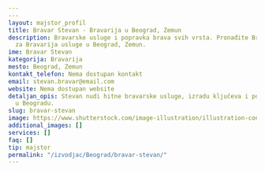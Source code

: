 ```yaml
---
---
layout: majstor_profil
title: Bravar Stevan - Bravarija u Beograd, Zemun
description: Bravarske usluge i popravka brava svih vrsta. Pronađite Bravar Stevan
  za Bravarija usluge u Beograd, Zemun.
ime: Bravar Stevan
kategorija: Bravarija
mesto: Beograd, Zemun
kontakt_telefon: Nema dostupan kontakt
email: stevan.bravar@email.com
website: Nema dostupan website
detaljan_opis: Stevan nudi hitne bravarske usluge, izradu ključeva i popravku brava
  u Beogradu.
slug: bravar-stevan
image: https://www.shutterstock.com/image-illustration/illustration-construction-worker-purple-jacket-600nw-2609794615.jpg
additional_images: []
services: []
faq: []
tip: majstor
permalink: "/izvodjac/Beograd/bravar-stevan/"
---
```

